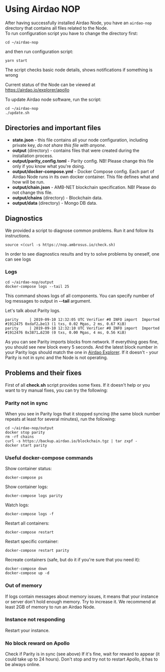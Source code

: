 # Using Airdao NOP

After having successfully installed Airdao Node, you have an `airdao-nop`
directory that contains all files related to the Node.  
To run configuration script you have to change the directory first:

    cd ~/airdao-nop

and then run configuration script:

    yarn start

The script checks basic node details, shows notifications if something is wrong

[//]: # (todo)
[//]: # (and offers several options:)
[//]: # (- **Change node URL** - if you hold an Atlas, you can change its URL)
[//]: # (- **Payouts** - request Atlas reward payout)
[//]: # (- **Retire** - retire Node)
[//]: # (- **Finish NOP** - exit configuration console)

Current status of the Node can be viewed at https://airdao.io/explorer/apollo

To update Airdao node software, run the script:

    cd ~/airdao-nop
    ./update.sh

## Directories and important files

- **state.json** - this file contains all your node configuration, including
  private key, _do not share this file with anyone_.
- **output** (directory) - contains files that were created during the
  installation process.
- **output/parity\_config.toml** - Parity config. NB! Please change this file
  only if you know what you're doing.
- **output/docker-compose.yml** - Docker Compose config. Each part of Airdao Node
  runs in its own docker container. This file defines what and how will be  run.
- **output/chain.json** - AMB-NET blockchain specification. NB! Please do
  not change this file.
- **output/chains** (directory) - Blockchain data.
- **output/data** (directory) - Mongo DB data.

## Diagnostics

We provided a script to diagnose common problems. Run it and follow its
instructions.

    source <(curl -s https://nop.ambrosus.io/check.sh)

In order to see diagnostics results and try to solve problems by oneself, one
can see logs
  

### Logs

    cd ~/airdao-nop/output
    docker-compose logs --tail 25

This command shows logs of all components. You can specify number of log
messages to output in **--tail** argument.

Let's talk about Parity logs.

    parity     | 2019-09-10 12:32:05 UTC Verifier #0 INFO import  Imported #1912475 0xdaf2…be13 (1 txs, 0.02 Mgas, 2 ms, 0.67 KiB)
    parity     | 2019-09-10 12:32:10 UTC Verifier #0 INFO import  Imported #1912476 0x3871…6230 (0 txs, 0.00 Mgas, 4 ms, 0.56 KiB)

As you can see Parity imports blocks from network. If everything goes fine, you
should see new block every 5 seconds. And the latest block number in your
Parity logs should match the one in
[Airdao Explorer](https://airdao.io/explorer).
If it doesn't - your Parity is not in sync and the Node is not operating.

## Problems and their fixes

First of all **check.sh** script provides some fixes. If it doesn't help or you
want to try manual fixes, you can try the following:

### Parity not in sync

When you see in Parity logs that it stopped syncing (the same block number
repeats at least for several minutes), run the following:

    cd ~/airdao-nop/output
    docker stop parity
    rm -rf chains
    curl -s https://backup.airdao.io/blockchain.tgz | tar zxpf -
    docker start parity

### Useful docker-compose commands

Show container status:

    docker-compose ps

Show container logs:

    docker-compose logs parity

Watch logs:

    docker-compose logs -f

Restart all containers:

    docker-compose restart

Restart specific container:

    docker-compose restart parity

Recreate containers (safe, but do it if you're sure that you need it):

    docker-compose down
    docker-compose up -d

### Out of memory

If logs contain messages about memory issues, it means that your instance or
server don't hold enough memory. Try to increase it. We recommend at least 2GB
of memory to run an Airdao Node.

### Instance not responding

Restart your instance.

### No block reward on Apollo

Check if Parity is in sync (see above)
If it's fine, wait for reward to appear (it could take up to 24 hours).
Don't stop and try not to restart Apollo, it has to be always online.

